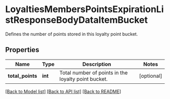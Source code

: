 # LoyaltiesMembersPointsExpirationListResponseBodyDataItemBucket

Defines the number of points stored in this loyalty point bucket.

## Properties

Name | Type | Description | Notes
------------ | ------------- | ------------- | -------------
**total_points** | **int** | Total number of points in the loyalty point bucket. | [optional] 

[[Back to Model list]](../README.md#documentation-for-models) [[Back to API list]](../README.md#documentation-for-api-endpoints) [[Back to README]](../README.md)


